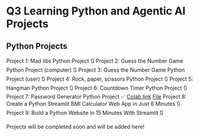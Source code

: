 # Q3 Learning Python and Agentic AI Projects

## Python Projects
Project 1: Mad libs Python Project 🔃
Project 2: Guess the Number Game Python Project (computer) 🔃
Project 3: Guess the Number Game Python Project (user) 🔃
Project 4: Rock, paper, scissors Python Project 🔃
Project 5: Hangman Python Project 🔃
Project 6: Countdown Timer Python Project 🔃
Project 7: Password Generator Python Project ✅ [Colab link](https://colab.research.google.com/drive/1AhxdkRuvi4U0OvC4X97iQDBRSCdRve0o) [File](/7%20Random%20Password%20Generator)
Project 8: Create a Python Streamlit BMI Calculator Web App in Just 6 Minutes 🔃
Project 9: Build a Python Website in 15 Minutes With Streamlit 🔃

Projects will be completed soon and will be added here!